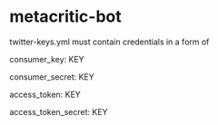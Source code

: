 metacritic-bot
==============
twitter-keys.yml must contain credentials in a form of


consumer_key: KEY

consumer_secret: KEY

access_token: KEY

access_token_secret: KEY
